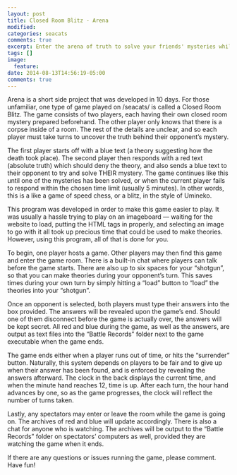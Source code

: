 ```yaml
---
layout: post
title: Closed Room Blitz - Arena
modified:
categories: seacats
comments: true
excerpt: Enter the arena of truth to solve your friends' mysteries while defending your own!
tags: []
image:
  feature:
date: 2014-08-13T14:56:19-05:00
comments: true
---
```


Arena is a short side project that was developed in 10 days. For those unfamiliar, one type of game played on /seacats/ is called a Closed Room Blitz. The game consists of two players, each having their own closed room mystery prepared beforehand. The other player only knows that there is a corpse inside of a room. The rest of the details are unclear, and so each player must take turns to uncover the truth behind their opponent’s mystery.

The first player starts off with a blue text (a theory suggesting how the death took place). The second player then responds with a red text (absolute truth) which should deny the theory, and also sends a blue text to their opponent to try and solve THEIR mystery. The game continues like this until one of the mysteries has been solved, or when the current player fails to respond within the chosen time limit (usually 5 minutes). In other words, this is a like a game of speed chess, or a blitz, in the style of Umineko.

This program was developed in order to make this game easier to play. It was usually a hassle trying to play on an imageboard — waiting for the website to load, putting the HTML tags in properly, and selecting an image to go with it all took up precious time that could be used to make theories. However, using this program, all of that is done for you.

To begin, one player hosts a game. Other players may then find this game and enter the game room. There is a built-in chat where players can talk before the game starts. There are also up to six spaces for your “shotgun”, so that you can make theories during your opponent’s turn. This saves times during your own turn by simply hitting a “load” button to “load” the theories into your “shotgun”.

Once an opponent is selected, both players must type their answers into the box provided. The answers will be revealed upon the game’s end. Should one of them disconnect before the game is actually over, the answers will be kept secret. All red and blue during the game, as well as the answers, are output as text files into the “Battle Records” folder next to the game executable when the game ends.

The game ends either when a player runs out of time, or hits the “surrender” button. Naturally, this system depends on players to be fair and to give up when their answer has been found, and is enforced by revealing the answers afterward. The clock in the back displays the current time, and when the minute hand reaches 12, time is up. After each turn, the hour hand advances by one, so as the game progresses, the clock will reflect the number of turns taken.

Lastly, any spectators may enter or leave the room while the game is going on. The archives of red and blue will update accordingly. There is also a chat for anyone who is watching. The archives will be output to the “Battle Records” folder on spectators’ computers as well, provided they are watching the game when it ends.


If there are any questions or issues running the game, please comment. Have fun!
